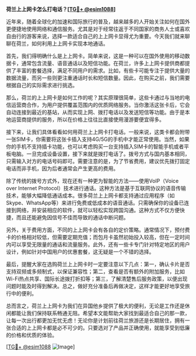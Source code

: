 **荷兰上上网卡怎么打电话？[[TG💪+ @esim1088](https://t.me/s/esim1088)]**

近年来，随着全球化的加速和国际旅行的普及，越来越多的人开始关注如何在国外更便捷地使用网络和通信服务。尤其是对于经常往返于不同国家的商务人士或喜欢自由行的游客来说，选择一款适合自己的上上网卡显得尤为重要。今天我们就来聊聊在荷兰，如何利用上上网卡实现本地通话。

首先，我们得明确什么是上上网卡。简单来说，这是一种可以在国外使用的移动数据卡，通常包含流量、语音通话以及短信功能。在荷兰，许多上上网卡提供商都提供了丰富的套餐选择，满足不同用户的需求。比如，有些卡可能专注于提供大量的数据流量，而另一些则更注重通话时长和短信数量。因此，在购买之前，我们需要根据自己的实际需求进行挑选。

那么，荷兰的上上网卡是如何工作的呢？其实原理很简单，这些卡通过与当地的电信运营商合作，为用户提供覆盖范围内的优质网络服务。当你激活这张卡后，它会自动连接到最近的基站，从而实现上网、拨打电话以及发送短信等功能。由于是本地运营商提供的服务，所以在价格上往往比直接使用漫游要便宜得多。

接下来，让我们具体看看如何用荷兰上上网卡打电话。一般来说，这类卡都会附带一张SIM卡，你需要将这张卡插入支持4G/5G的手机中才能正常使用。当然，如果你的手机不支持插卡功能，也可以考虑购买一台支持插入SIM卡的智能手机或者平板电脑。一旦完成设备设置，接下来就是拨打电话了。拨号方式与国内基本相同，只需输入对方的电话号码即可。需要注意的是，为了节省费用，建议优先拨打固定电话而非手机，因为后者通常会产生更高的费用。

除了传统的拨号方式外，现在还有一种更为智能的方法——使用VoIP（Voice over Internet Protocol）技术进行通话。这种方法是基于互联网协议的语音传输技术，能够大幅降低通话成本。很多荷兰上上网卡都支持通过应用程序（如Skype、WhatsApp等）来进行免费或低成本的语音通话。只需确保你的设备已连接到网络，并安装相应的软件，就可以轻松实现跨国沟通。这种方式不仅方便快捷，而且还能避免因信号不佳而导致的通话中断问题。

另外，关于费用方面，不同的上上网卡会有各自的定价策略。通常情况下，预付费卡的价格相对较低，但需要定期充值；而包月卡虽然初始投入较高，但在一定时间内可以享受无限量的通话和流量服务。此外，还有一些卡专门针对特定地区的用户设计，例如针对中国用户的优惠套餐，这无疑是一个不错的选择。

最后，提醒大家在选购荷兰上上网卡时一定要注意以下几点：第一，确认卡片是否支持双频或多频制式，以保证兼容性；第二，查看是否有额外的附加服务，比如Wi-Fi热点共享、国际长途拨打折扣等；第三，了解清楚售后服务政策，以便出现问题时能及时得到解决。总之，做好充分准备后再做决定，这样才能更好地享受旅行中的便利。

总而言之，荷兰上上网卡为我们在异国他乡提供了极大的便利，无论是工作还是休闲都能让我们保持联系畅通无阻。希望本文能帮助大家找到最适合自己的那一款，让每一次出行都更加无忧无虑！无论你是计划前往荷兰旅游还是长期居住，拥有一张合适的上上网卡都是必不可少的。只要选对了产品并正确使用，就能享受到低廉的价格和优质的体验。

[[TG💪+ @esim1088](https://t.me/s/esim1088) ![Image](https://i.postimg.cc/4NQfJmqS/Snipaste-2025-05-13-00-14-12.png)]